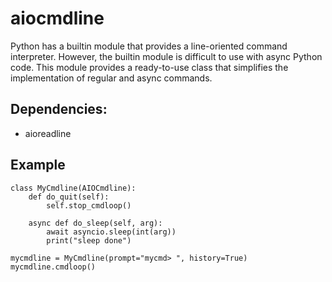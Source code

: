 aiocmdline
==========

Python has a builtin module that provides a line-oriented command interpreter.
However, the builtin module is difficult to use with async Python code. This
module provides a ready-to-use class that simplifies the implementation of
regular and async commands.

Dependencies:
-------------

 - aioreadline

Example
-------

```
class MyCmdline(AIOCmdline):
	def do_quit(self):
		self.stop_cmdloop()
	
	async def do_sleep(self, arg):
		await asyncio.sleep(int(arg))
		print("sleep done")

mycmdline = MyCmdline(prompt="mycmd> ", history=True)
mycmdline.cmdloop()
```
